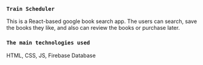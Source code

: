 
### `Train Scheduler`

This is a React-based google book search app. The users can search, save the books they like, and also can review the books or purchase later.

### `The main technologies used`

HTML, CSS, JS, Firebase Database


